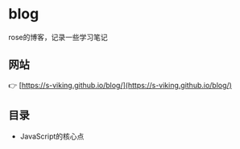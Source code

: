 # blog
rose的博客，记录一些学习笔记

## 网站
:point_right: [https://s-viking.github.io/blog/](https://s-viking.github.io/blog/)</br>

## 目录

- JavaScript的核心点
